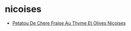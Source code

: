 # nicoises

 * [Petatou De Chere Fraise Au Thyme Et Olives Nicoises](index/p/petatou-de-chere-fraise-au-thyme-et-olives-nicoises-11447.json)
